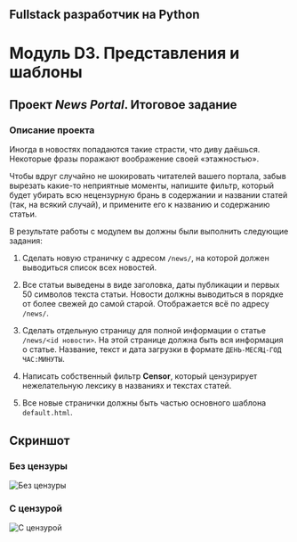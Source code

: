 ## Fullstack разработчик на Python

#  Модуль D3. Представления и шаблоны 


## **Проект** *News Portal*. **Итоговое задание**

### Описание проекта    

Иногда в новостях попадаются такие страсти, что диву даёшься. Некоторые фразы поражают воображение своей «этажностью».

Чтобы вдруг случайно не шокировать читателей вашего портала, забыв вырезать какие-то неприятные моменты, напишите фильтр, который будет убирать всю нецензурную брань в содержании и названии статей (так, на всякий случай), и примените его к названию и содержанию статьи.

В результате работы с модулем вы должны были выполнить следующие задания:

  1. Сделать новую страничку с адресом `/news/`, на которой должен выводиться список всех новостей.

  2. Все cтатьи выведены в виде заголовка, даты публикации и первых 50 символов текста статьи.
  Новости должны выводиться в порядке от более свежей до самой старой. Отображается всё по адресу `/news/`.

  3. Сделать отдельную страницу для полной информации о статье `/news/<id новости>`. На этой странице должна быть вся информация о статье. Название, текст и дата загрузки в формате `ДЕНЬ-МЕСЯЦ-ГОД ЧАС:МИНУТЫ`.

  4. Написать собственный фильтр **Censor**, который цензурирует нежелательную лексику в названиях и текстах статей.

  5. Все новые странички должны быть частью основного шаблона `default.html`.


## Скриншот

### Без цензуры

![Без цензуры](./D3_.png)

### С цензурой

![С цензурой](./D3.png)
